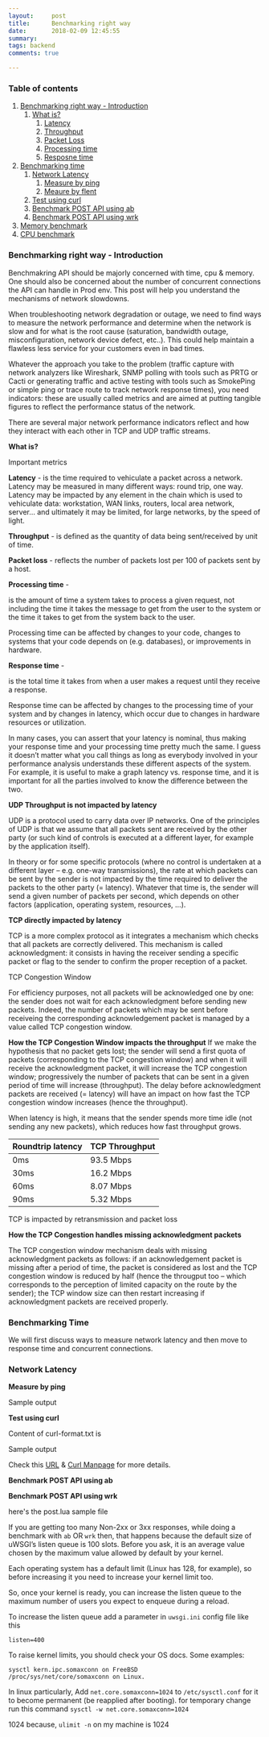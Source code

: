 ```yaml
---
layout:     post
title:      Benchmarking right way
date:       2018-02-09 12:45:55
summary:   
tags: backend
comments: true

---
```

### Table of contents
1. [Benchmarking right way - Introduction](#id1)
	1. [What is?](#sub1id1)
		1. [Latency](#sub1sub1id1)
		2. [Throughput](#sub2sub1id1)
		3. [Packet Loss](#sub3sub1id1)
		4. [Processing time](#sub4sub1id1)
		5. [Resposne time](#sub5sub1id1)
2. [Benchmarking time](#id2)
	1. [Network Latency](#sub1id2)
		1. [Measure by ping](#sub1sub1id2)
		2. [Meaure by flent](#sub2sub1id2)
	2. [Test using curl](#sub2id2)
	3. [Benchmark POST API using ab](#sub3id2)
	4. [Benchmark POST API using wrk](#sub4id2)
3. [Memory benchmark](#id3)
4. [CPU benchmark](#id4)



### Benchmarking right way - Introduction <a name="id1"></a>
Benchmakring API should be majorly concerned with time, cpu & memory. One should also be concerned about the number of concurrent connections the API can handle in Prod env. This post will help you understand the mechanisms of network slowdowns.



When troubleshooting network degradation or outage, we need to find ways to measure the network performance and determine when the network is slow and for what is the root cause (saturation, bandwidth outage, misconfiguration, network device defect, etc..). This could help maintain a flawless less service for your customers even in bad times.


Whatever the approach you take to the problem (traffic capture with network analyzers like Wireshark, SNMP polling with tools such as PRTG or Cacti or generating traffic and active testing with tools such as SmokePing or simple ping or trace route to track network response times), you need indicators: these are usually called metrics and are aimed at putting tangible figures to reflect the performance status of the network.

There are several major network performance indicators reflect and how they interact with each other in TCP and UDP traffic streams.

**What is?** <a name="sub1id1"></a>

Important metrics

**Latency** - <a name="sub1sub1id1"></a>
	is the time required to vehiculate a packet across a network.
	Latency may be measured in many different ways: round trip, one way.
	Latency may be impacted by any element in the chain which is used to vehiculate data: workstation, WAN links, routers, local area network, server… and ultimately it may be limited, for large networks, by the speed of light.

**Throughput** - <a name="sub2sub1id1"></a>
	is defined as the quantity of data being sent/received by unit of time.

**Packet loss** - <a name="sub3sub1id1"></a>
	 reflects the number of packets lost per 100 of packets sent by a host.


**Processing time** - <a name="sub4sub1id1"></a>

is the amount of time a system takes to process a given request, not including the time it takes the message to get from the user to the system or the time it takes to get from the system back to the user.

Processing time can be affected by changes to your code, changes to systems that your code depends on (e.g. databases), or improvements in hardware.

**Response time** - <a name="sub5sub1id1"></a>

is the total time it takes from when a user makes a request until they receive a response.

Response time can be affected by changes to the processing time of your system and by changes in latency, which occur due to changes in hardware resources or utilization.

In many cases, you can assert that your latency is nominal, thus making your response time and your processing time pretty much the same. I guess it doesn’t matter what you call things as long as everybody involved in your performance analysis understands these different aspects of the system. For example, it is useful to make a graph latency vs. response time, and it is important for all the parties involved to know the difference between the two.

**UDP Throughput is not impacted by latency**

UDP is a protocol used to carry data over IP networks. One of the principles of UDP is that we assume that all packets sent are received by the other party (or such kind of controls is executed at a different layer, for example by the application itself).

In theory or for some specific protocols (where no control is undertaken at a different layer – e.g. one-way transmissions), the rate at which packets can be sent by the sender is not impacted by the time required to deliver the packets to the other party (= latency). Whatever that time is, the sender will send a given number of packets per second, which depends on other factors (application, operating system, resources, …).

**TCP directly impacted by latency**

TCP is a more complex protocol as it integrates a mechanism which checks that all packets are correctly delivered. This mechanism is called acknowledgment: it consists in having the receiver sending a specific packet or flag to the sender to confirm the proper reception of a packet.

TCP Congestion Window

For efficiency purposes, not all packets will be acknowledged one by one: the sender does not wait for each acknowledgment before sending new packets. Indeed, the number of packets which may be sent before receiveing the corresponding acknowledgement packet is managed by a value called TCP congestion window.

**How the TCP Congestion Window impacts the throughput**
If we make the hypothesis that no packet gets lost; the sender will send a first quota of packets (corresponding to the TCP congestion window) and when it will receive the acknowledgment packet, it will increase the TCP congestion window; progressively the number of packets that can be sent in a given period of time will increase (throughput). The delay before acknowledgment packets are received (= latency) will have an impact on how fast the TCP congestion window increases (hence the throughput).

When latency is high, it means that the sender spends more time idle (not sending any new packets), which reduces how fast throughput grows.


| Roundtrip latency  |     TCP Throughput |
|--------------------|------------------- |
|   0ms			     |  93.5 Mbps 	      |
|   30ms  			 |  16.2 Mbps 	      |
|  	60ms		 	 |  8.07 Mbps 	      |
|   90ms			 |  5.32 Mbps 	      |


TCP is impacted by retransmission and packet loss

**How the TCP Congestion handles missing acknowledgment packets**

The TCP congestion window mechanism deals with missing acknowledgment packets as follows: if an acknowledgement packet is missing after a period of time, the packet is considered as lost and the TCP congestion window is reduced by half (hence the througput too – which corresponds to the perception of limited capacity on the route by the sender); the TCP window size can then restart increasing if acknowledgment packets are received properly.





### Benchmarking Time <a name="id2"></a>

We will first discuss ways to measure network latency and then move to response time and concurrent connections.

### Network Latency <a name="sub1id2"></a> 

**Measure by ping** <a name="sub1id2"></a> 
		<script src="https://gist.github.com/x0v/f5cd5e38a0d3ba786b616dfc1f1ba7f7.js"></script>

Sample output
		<script src="https://gist.github.com/x0v/21d89a56958ab8f6a07e8833657c12f3.js"></script>

**Test using curl** <a name="sub2id2"></a>


<script src="https://gist.github.com/x0v/7590f66d6660fc61cb6d514aef5c2eec.js"></script>



Content of curl-format.txt is
<script src="https://gist.github.com/x0v/f923e2eee0bf1496d33be33cc25ddbb0.js"></script>


<!--break-->

Sample output
<script src="https://gist.github.com/x0v/45a7fb238c0bc4f6d4bbe9502e84251f.js"></script>

Check this [URL](https://stackoverflow.com/questions/18215389/how-do-i-measure-request-and-response-times-at-once-using-curl) & [Curl Manpage](https://curl.haxx.se/docs/manpage.html) for more details.



**Benchmark POST API using ab** <a name="sub3id2"></a>

<script src="https://gist.github.com/x0v/b782c1975239bf46de0d3bc472d5d77f.js"></script>

**Benchmark POST API using wrk** <a name="sub4id2"></a>

<script src="https://gist.github.com/x0v/e92a517c12e9758ec855a62fe9220d16.js"></script>

here's the post.lua sample file

<script src="https://gist.github.com/x0v/ce693d4218ee691d44f9aaa8be15f11a.js"></script>

If you are getting too many Non-2xx or 3xx responses, while doing a benchmark with `ab` OR `wrk` then, that happens because the default size of uWSGI’s listen queue is 100 slots. Before you ask, it is an average value chosen by the maximum value allowed by default by your kernel.

Each operating system has a default limit (Linux has 128, for example), so before increasing it you need to increase your kernel limit too.

So, once your kernel is ready, you can increase the listen queue to the maximum number of users you expect to enqueue during a reload.

To increase the listen queue add a parameter in `uwsgi.ini` config file like this

`listen=400`


To raise kernel limits, you should check your OS docs. Some examples:

```
sysctl kern.ipc.somaxconn on FreeBSD
/proc/sys/net/core/somaxconn on Linux.
```
In linux particularly, Add `net.core.somaxconn=1024` to `/etc/sysctl.conf` for it to become permanent (be reapplied after booting). for temporary change run this command
`sysctl -w net.core.somaxconn=1024`

1024 because, `ulimit -n` on my machine is 1024

